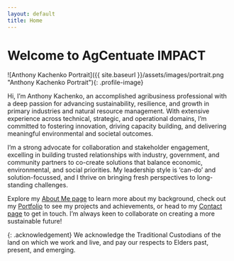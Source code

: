 ```yaml
---
layout: default
title: Home
---
```


# Welcome to AgCentuate IMPACT

![Anthony Kachenko Portrait]({{ site.baseurl }}/assets/images/portrait.png "Anthony Kachenko Portrait"){: .profile-image}

Hi, I’m Anthony Kachenko, an accomplished agribusiness professional with a deep passion for advancing sustainability, resilience, and growth in primary industries and natural resource management. With extensive experience across technical, strategic, and operational domains, I’m committed to fostering innovation, driving capacity building, and delivering meaningful environmental and societal outcomes.

I’m a strong advocate for collaboration and stakeholder engagement, excelling in building trusted relationships with industry, government, and community partners to co-create solutions that balance economic, environmental, and social priorities. My leadership style is ‘can-do’ and solution-focussed, and I thrive on bringing fresh perspectives to long-standing challenges.

Explore my [About Me page](/about/) to learn more about my background, check out my [Portfolio](/portfolio/) to see my projects and achievements, or head to my [Contact page](/contact/) to get in touch. I’m always keen to collaborate on creating a more sustainable future!

{: .acknowledgement}
We acknowledge the Traditional Custodians of the land on which we work and live, and pay our respects to Elders past, present, and emerging.